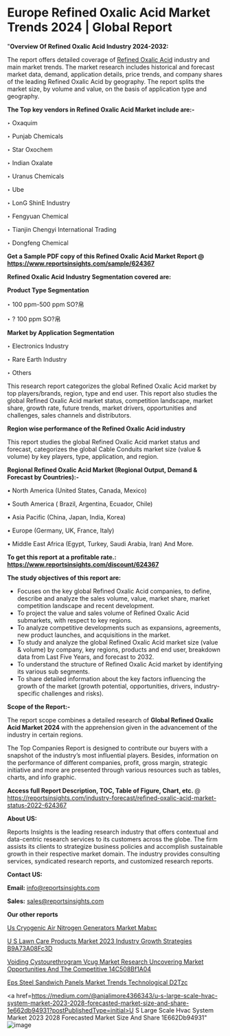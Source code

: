 # Europe Refined Oxalic Acid Market Trends 2024 | Global Report

"<strong>Overview Of Refined Oxalic Acid Industry 2024-2032:</strong>

The report offers detailed coverage of <a href=https://www.reportsinsights.com/sample/624367>Refined Oxalic Acid</a> industry and main market trends. The market research includes historical and forecast market data, demand, application details, price trends, and company shares of the leading Refined Oxalic Acid by geography. The report splits the market size, by volume and value, on the basis of application type and geography.

<strong>The Top key vendors in Refined Oxalic Acid Market include are:- </strong>

‣ Oxaquim

‣ Punjab Chemicals

‣ Star Oxochem

‣ Indian Oxalate

‣ Uranus Chemicals

‣ Ube

‣ LonG ShinE Industry

‣ Fengyuan Chemical

‣ Tianjin Chengyi International Trading

‣ Dongfeng Chemical

<strong>Get a Sample PDF copy of this Refined Oxalic Acid Market Report </strong><strong>@ <a href=https://www.reportsinsights.com/sample/624367 style=color:#0000ff;>https://www.reportsinsights.com/sample/624367</a> </strong>

<strong>Refined Oxalic Acid Industry Segmentation covered are:</strong>

<strong>Product Type Segmentation</strong>

‣    100 ppm-500 ppm SO?帛

‣ ? 100 ppm SO?帛

<strong>Market by Application Segmentation</strong>

‣   Electronics Industry

‣ Rare Earth Industry

‣ Others

This research report categorizes the global Refined Oxalic Acid market by top players/brands, region, type and end user. This report also studies the global Refined Oxalic Acid market status, competition landscape, market share, growth rate, future trends, market drivers, opportunities and challenges, sales channels and distributors.

<strong>Region wise performance of the Refined Oxalic Acid industry</strong><strong> </strong>

This report studies the global Refined Oxalic Acid market status and forecast, categorizes the global Cable Conduits market size (value &amp; volume) by key players, type, application, and region. 

<strong>Regional Refined Oxalic Acid Market (Regional Output, Demand &amp; Forecast by Countries):-</strong>

• North America (United States, Canada, Mexico)

• South America ( Brazil, Argentina, Ecuador, Chile)

• Asia Pacific (China, Japan, India, Korea)

• Europe (Germany, UK, France, Italy)

• Middle East Africa (Egypt, Turkey, Saudi Arabia, Iran) And More.

<strong>To get this report at a profitable rate.: <a href=https://www.reportsinsights.com/discount/624367 style=color:#0000ff;>https://www.reportsinsights.com/discount/624367</a></strong>

<strong>The study objectives of this report are:</strong>
<ul>
  <li>Focuses on the key global Refined Oxalic Acid companies, to define, describe and analyze the sales volume, value, market share, market competition landscape and recent development.</li>
  <li>To project the value and sales volume of Refined Oxalic Acid submarkets, with respect to key regions.</li>
  <li>To analyze competitive developments such as expansions, agreements, new product launches, and acquisitions in the market.</li>
  <li>To study and analyze the global Refined Oxalic Acid market size (value &amp; volume) by company, key regions, products and end user, breakdown data from Last Five Years, and forecast to 2032.</li>
  <li>To understand the structure of Refined Oxalic Acid market by identifying its various sub segments.</li>
  <li>To share detailed information about the key factors influencing the growth of the market (growth potential, opportunities, drivers, industry-specific challenges and risks).</li>
</ul>
<strong>Scope of the Report:-</strong><strong> </strong>

The report scope combines a detailed research of <strong>Global Refined Oxalic Acid Market 2024 </strong>with the apprehension given in the advancement of the industry in certain regions.

The Top Companies Report is designed to contribute our buyers with a snapshot of the industry’s most influential players. Besides, information on the performance of different companies, profit, gross margin, strategic initiative and more are presented through various resources such as tables, charts, and info graphic.

<strong>Access full Report Description, TOC, Table of Figure, Chart, etc. </strong>@   <a href=https://reportsinsights.com/industry-forecast/refined-oxalic-acid-market-status-2022-624367 style=color:#0000ff;>https://reportsinsights.com/industry-forecast/refined-oxalic-acid-market-status-2022-624367</a>

<strong>About US:</strong>

Reports Insights is the leading research industry that offers contextual and data-centric research services to its customers across the globe. The firm assists its clients to strategize business policies and accomplish sustainable growth in their respective market domain. The industry provides consulting services, syndicated research reports, and customized research reports.

<strong>Contact US:</strong>

<p class=""""><b>Email:</b> <a href=mailto:info@reportsinsights.com>info@reportsinsights.com</a></p>
<p class=""""><b>Sales:</b> <a href=mailto:sales@reportsinsights.com>sales@reportsinsights.com</a></p>

<strong>Our other reports</strong>

<a href=https://www.linkedin.com/pulse/us-cryogenic-air-nitrogen-generators-market-mabxc/>Us Cryogenic Air Nitrogen Generators Market Mabxc</a>

<a href=https://medium.com/@aryawankhede943/u-s-lawn-care-products-market-2023-industry-growth-strategies-b9a73a08fc3d>U S Lawn Care Products Market 2023 Industry Growth Strategies B9A73A08Fc3D</a>

<a href=https://medium.com/@sakshideshmukh994/voiding-cystourethrogram-vcug-market-research-uncovering-market-opportunities-and-the-competitive-14c508bf1a04>Voiding Cystourethrogram Vcug Market Research Uncovering Market Opportunities And The Competitive 14C508Bf1A04</a>

<a href=https://www.linkedin.com/pulse/eps-steel-sandwich-panels-market-trends-technological-d2tzc/>Eps Steel Sandwich Panels Market Trends Technological D2Tzc</a>

<a href=https://medium.com/@anjalimore4366343/u-s-large-scale-hvac-system-market-2023-2028-forecasted-market-size-and-share-1e662db94931?postPublishedType=initial>U S Large Scale Hvac System Market 2023 2028 Forecasted Market Size And Share 1E662Db94931</a>"
![image](https://github.com/aanak123/RIMarketer1/assets/158471119/1c8d9171-56d2-4daa-9b65-6398b7be96a2)
